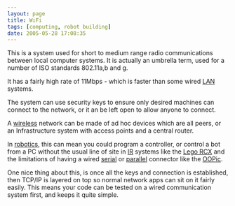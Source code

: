```yaml
---
layout: page
title: WiFi
tags: [computing, robot building]
date: 2005-05-28 17:08:35
---
```

This is a system used for short to medium range radio communications between local computer systems. It is actually an umbrella term, used for a number of ISO standards 802.11a,b and g.

It has a fairly high rate of 11Mbps - which is faster than some wired [LAN](/wiki/lan.html "Local area network") systems.

The system can use security keys to ensure only desired machines can connect to the network, or it an be left open to allow anyone to connect.

A [wireless](/wiki/wireless.html "Wireless") network can be made of ad hoc devices which are all peers, or an Infrastructure system with access points and a central router.

In [robotics](/wiki/robotic.html "Robotic"), this can mean you could program a controller, or control a bot from a PC without the usual line of site in [IR](/wiki/ir.html "Acronym for Infra Red") systems like the [Lego RCX](/wiki/rcx.html "The Lego RCX") and the limitations of having a wired [serial](/wiki/serial_data_stream.html "Serial Data Stream") or [parallel](/wiki/parallel_port.html "Parallel Port") connector like the [OOPic](/wiki/oopic.html "OOPic").

One nice thing about this, is once all the keys and connection is established, then TCP/IP is layered on top so normal network apps can sit on it fairly easily. This means your code can be tested on a wired communication system first, and keeps it quite simple.
